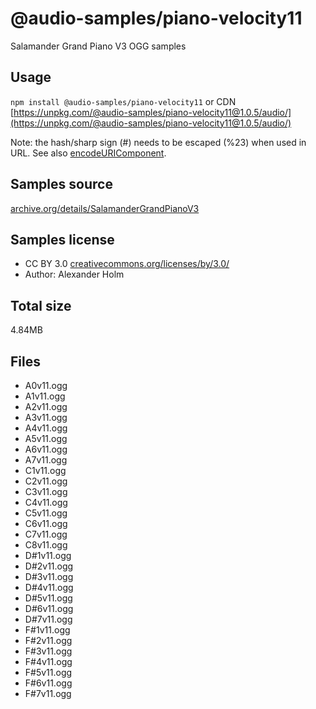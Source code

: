 # @audio-samples/piano-velocity11

Salamander Grand Piano V3 OGG samples

## Usage

`npm install @audio-samples/piano-velocity11` or CDN [https://unpkg.com/@audio-samples/piano-velocity11@1.0.5/audio/](https://unpkg.com/@audio-samples/piano-velocity11@1.0.5/audio/)

Note: the hash/sharp sign (#) needs to be escaped (%23) when used in URL. See also [encodeURIComponent](https://developer.mozilla.org/en-US/docs/Web/JavaScript/Reference/Global_Objects/encodeURIComponent).

## Samples source

[archive.org/details/SalamanderGrandPianoV3](https://archive.org/details/SalamanderGrandPianoV3)

## Samples license

- CC BY 3.0 [creativecommons.org/licenses/by/3.0/](http://creativecommons.org/licenses/by/3.0/)
- Author: Alexander Holm 

## Total size

4.84MB

## Files

- A0v11.ogg
- A1v11.ogg
- A2v11.ogg
- A3v11.ogg
- A4v11.ogg
- A5v11.ogg
- A6v11.ogg
- A7v11.ogg
- C1v11.ogg
- C2v11.ogg
- C3v11.ogg
- C4v11.ogg
- C5v11.ogg
- C6v11.ogg
- C7v11.ogg
- C8v11.ogg
- D#1v11.ogg
- D#2v11.ogg
- D#3v11.ogg
- D#4v11.ogg
- D#5v11.ogg
- D#6v11.ogg
- D#7v11.ogg
- F#1v11.ogg
- F#2v11.ogg
- F#3v11.ogg
- F#4v11.ogg
- F#5v11.ogg
- F#6v11.ogg
- F#7v11.ogg